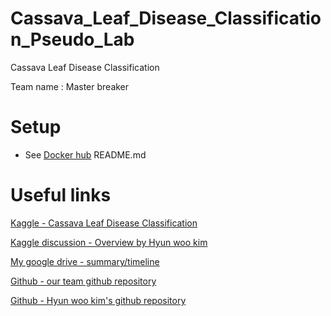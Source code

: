# Cassava_Leaf_Disease_Classification_Pseudo_Lab
Cassava Leaf Disease Classification

Team name : Master breaker

# Setup

* See [Docker hub](https://hub.docker.com/repository/docker/hihunjin/cassava-leaf-disease-classification-master-breaker) README.md

# Useful links

[Kaggle - Cassava Leaf Disease Classification](https://www.kaggle.com/c/cassava-leaf-disease-classification/)

[Kaggle discussion - Overview by Hyun woo kim](https://www.kaggle.com/c/cassava-leaf-disease-classification/discussion/220593)

[My google drive - summary/timeline](https://docs.google.com/presentation/d/1_pHpDq00IacQTbS7bCb_r3fkKbPBoJ2eWsR9uw23s-I/edit?usp=sharing)

[Github - our team github repository](https://github.com/PesudoLab-AI-Competition-2nd/Cassava_Leaf_Disease_Classification)

[Github - Hyun woo kim's github repository](https://github.com/choco9966/Cassava-Leaf-Disease-Classification)
